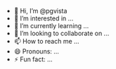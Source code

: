 - 👋 Hi, I’m @pgvista
- 👀 I’m interested in ...
- 🌱 I’m currently learning ...
- 💞️ I’m looking to collaborate on ...
- 📫 How to reach me ...
- 😄 Pronouns: ...
- ⚡ Fun fact: ...

<!---
pgvista/pgvista is a ✨ special ✨ repository because its `README.md` (this file) appears on your GitHub profile.
You can click the Preview link to take a look at your changes.
--->
